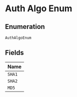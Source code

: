 
# Auth Algo Enum

## Enumeration

`AuthAlgoEnum`

## Fields

| Name |
|  --- |
| `SHA1` |
| `SHA2` |
| `MD5` |

